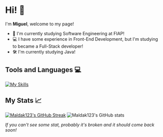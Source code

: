 # Hi! 👋

I'm **Miguel**, welcome to my page!

* 📖 I'm currently studying Software Engineering at FIAP!
* 💻 I have some experience in Front-End Development, but I'm studying to became a Full-Stack developer!
* 🛠 I'm currently studying Java!

## Tools and Languages 💻

[![My Skills](https://skillicons.dev/icons?i=html,css,tailwind,bootstrap,js,java,spring,python,postman,git,figma,arduino)](https://skillicons.dev)

## My Stats 📈

[![Maldak123's GitHub Streak](https://github-readme-streak-stats-46x9.vercel.app?user=Maldak123&theme=codestackr&hide_border=true&date_format=j%20M%5B%20Y%5D&card_height=165)](https://git.io/streak-stats)
![Maldak123's GitHub stats](https://github-readme-stats-amber-seven-41.vercel.app/api/top-langs/?username=Maldak123&layout=compact&theme=codeSTACKr&hide_border=true&exclude_repo=github-readme-streak-stats,github-readme-stats)


*If you can't see some stat, probably it's broken and it should come back soon!*
